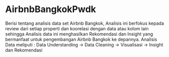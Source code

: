# AirbnbBangkokPwdk
Berisi tentang analisis data set Airbnb Bangkok, Analisis ini berfokus kepada review dari setiap properti dan koorelasi dengan data atau kolom lain
sehingga Analisis data ini menghasilkan Rekomendasi dan Insight yang bermanfaat untuk pengembangan Airbnb Bangkok ke depannya.
Analisis Data meliputi :
Data Understanding -> Data Cleaning -> Visualisasi -> Insight dan Rekomendasi
